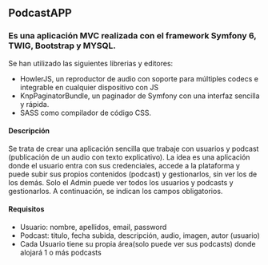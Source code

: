 <h2>PodcastAPP</h2> 

<h3>Es una aplicación MVC realizada con el framework Symfony 6, TWIG, Bootstrap y MYSQL.</h3>

Se han utilizado las siguientes librerias y editores:
<ul>
    <li>HowlerJS, un reproductor de audio con soporte para múltiples codecs e integrable en cualquier dispositivo con JS</li>
    <li>KnpPaginatorBundle, un paginador de Symfony con una interfaz sencilla y rápida.</li>
    <li>SASS como compilador de código CSS.</li>
</ul>

<h4>Descripción</h4>
Se trata de crear una aplicación sencilla que trabaje con usuarios y podcast (publicación de un
audio con texto explicativo). La idea es una aplicación donde el usuario entra con sus
credenciales, accede a la plataforma y puede subir sus propios contenidos (podcast) y
gestionarlos, sin ver los de los demás. Solo el Admin puede ver todos los usuarios y podcasts y
gestionarlos. A continuación, se indican los campos obligatorios.

<h4>Requisitos</h4>
<ul>
    <li>Usuario: nombre, apellidos, email, password</li>
    <li>Podcast: titulo, fecha subida, descripción, audio, imagen, autor (usuario)</li>
    <li>Cada Usuario tiene su propia área(solo puede ver sus podcasts) donde alojará 1 o más podcasts</li>
</ul>




